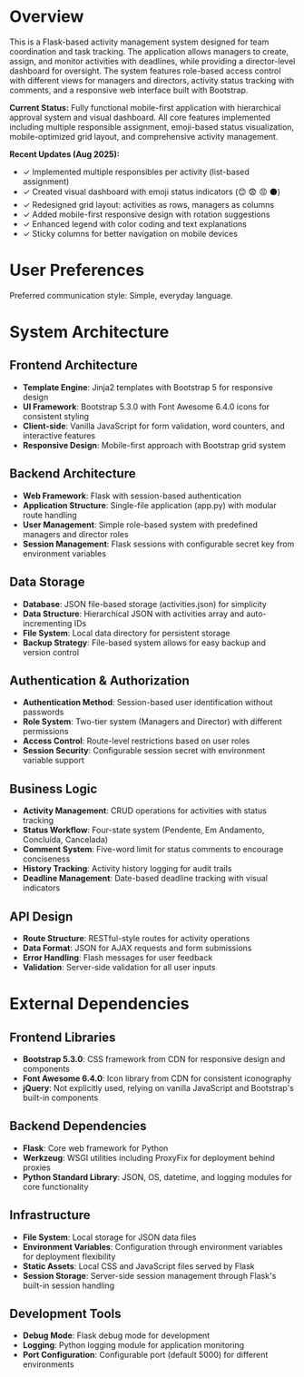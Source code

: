 # Overview

This is a Flask-based activity management system designed for team coordination and task tracking. The application allows managers to create, assign, and monitor activities with deadlines, while providing a director-level dashboard for oversight. The system features role-based access control with different views for managers and directors, activity status tracking with comments, and a responsive web interface built with Bootstrap.

**Current Status:** Fully functional mobile-first application with hierarchical approval system and visual dashboard. All core features implemented including multiple responsible assignment, emoji-based status visualization, mobile-optimized grid layout, and comprehensive activity management.

**Recent Updates (Aug 2025):**
- ✓ Implemented multiple responsibles per activity (list-based assignment)
- ✓ Created visual dashboard with emoji status indicators (😊 😨 😡 ⚫)
- ✓ Redesigned grid layout: activities as rows, managers as columns
- ✓ Added mobile-first responsive design with rotation suggestions
- ✓ Enhanced legend with color coding and text explanations
- ✓ Sticky columns for better navigation on mobile devices

# User Preferences

Preferred communication style: Simple, everyday language.

# System Architecture

## Frontend Architecture
- **Template Engine**: Jinja2 templates with Bootstrap 5 for responsive design
- **UI Framework**: Bootstrap 5.3.0 with Font Awesome 6.4.0 icons for consistent styling
- **Client-side**: Vanilla JavaScript for form validation, word counters, and interactive features
- **Responsive Design**: Mobile-first approach with Bootstrap grid system

## Backend Architecture
- **Web Framework**: Flask with session-based authentication
- **Application Structure**: Single-file application (app.py) with modular route handling
- **User Management**: Simple role-based system with predefined managers and director roles
- **Session Management**: Flask sessions with configurable secret key from environment variables

## Data Storage
- **Database**: JSON file-based storage (activities.json) for simplicity
- **Data Structure**: Hierarchical JSON with activities array and auto-incrementing IDs
- **File System**: Local data directory for persistent storage
- **Backup Strategy**: File-based system allows for easy backup and version control

## Authentication & Authorization
- **Authentication Method**: Session-based user identification without passwords
- **Role System**: Two-tier system (Managers and Director) with different permissions
- **Access Control**: Route-level restrictions based on user roles
- **Session Security**: Configurable session secret with environment variable support

## Business Logic
- **Activity Management**: CRUD operations for activities with status tracking
- **Status Workflow**: Four-state system (Pendente, Em Andamento, Concluída, Cancelada)
- **Comment System**: Five-word limit for status comments to encourage conciseness
- **History Tracking**: Activity history logging for audit trails
- **Deadline Management**: Date-based deadline tracking with visual indicators

## API Design
- **Route Structure**: RESTful-style routes for activity operations
- **Data Format**: JSON for AJAX requests and form submissions
- **Error Handling**: Flash messages for user feedback
- **Validation**: Server-side validation for all user inputs

# External Dependencies

## Frontend Libraries
- **Bootstrap 5.3.0**: CSS framework from CDN for responsive design and components
- **Font Awesome 6.4.0**: Icon library from CDN for consistent iconography
- **jQuery**: Not explicitly used, relying on vanilla JavaScript and Bootstrap's built-in components

## Backend Dependencies
- **Flask**: Core web framework for Python
- **Werkzeug**: WSGI utilities including ProxyFix for deployment behind proxies
- **Python Standard Library**: JSON, OS, datetime, and logging modules for core functionality

## Infrastructure
- **File System**: Local storage for JSON data files
- **Environment Variables**: Configuration through environment variables for deployment flexibility
- **Static Assets**: Local CSS and JavaScript files served by Flask
- **Session Storage**: Server-side session management through Flask's built-in session handling

## Development Tools
- **Debug Mode**: Flask debug mode for development
- **Logging**: Python logging module for application monitoring
- **Port Configuration**: Configurable port (default 5000) for different environments